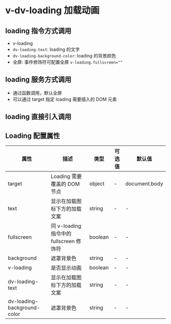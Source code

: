 # v-dv-loading 加载动画

## loading 指令方式调用

- v-loading
- `dv-loading-text`: loading 的文字
- `dv-loading-background-color`: loading 的背景颜色
- 全屏: 事件修饰符可配置全屏 `v-loading.fullscreen=""`

<LoadingBase/>

## loading 服务方式调用

- 通过函数调用，默认全屏
- 可以通过 target 指定 loading 需要插入的 DOM 元素

<LoadingService />

## loading 直接引入调用

<LoadingServiceImmediate />

## Loading 配置属性

| 属性                        | 描述                                    | 类型    | 可选值 | 默认值        |
| --------------------------- | --------------------------------------- | ------- | ------ | ------------- |
| target                      | Loading 需要覆盖的 DOM 节点             | object  | -      | document.body |
| text                        | 显示在加载图标下方的加载文案            | string  | -      | -             |
| fullscreen                  | 同 v-loading 指令中的 fullscreen 修饰符 | boolean | -      | -             |
| background                  | 遮罩背景色                              | string  | -      | -             |
| v-loading                   | 是否显示动画                            | boolean | -      | -             |
| dv-loading-text             | 显示在加载图标下方的加载文案            | string  | -      | -             |
| dv-loading-background-color | 遮罩背景色                              | string  | -      | -             |
